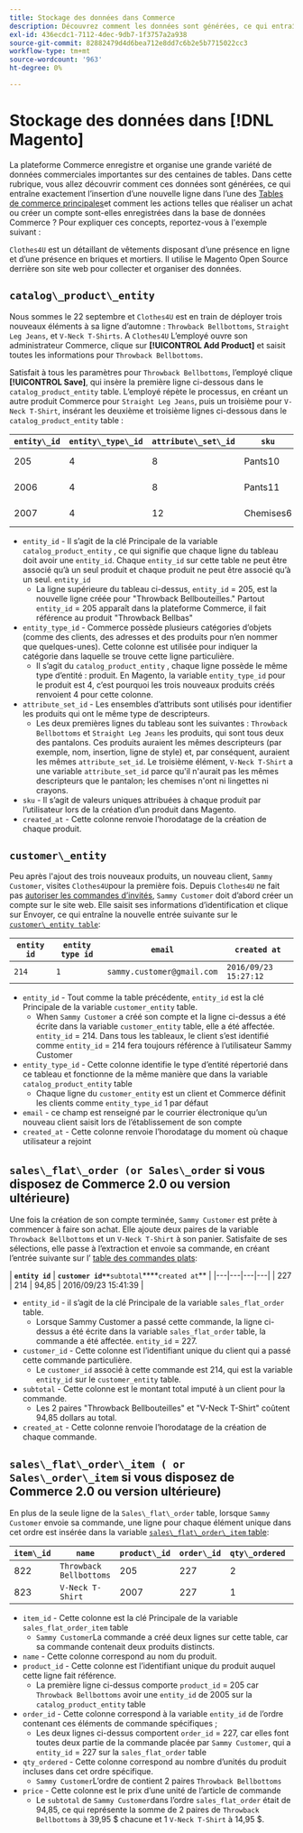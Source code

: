 ```yaml
---
title: Stockage des données dans Commerce
description: Découvrez comment les données sont générées, ce qui entraîne exactement l’insertion d’une nouvelle ligne dans l’un des tableaux de commerce principaux et comment les actions telles que la réalisation d’un achat ou la création d’un compte sont-elles enregistrées dans la base de données Commerce ?
exl-id: 436ecdc1-7112-4dec-9db7-1f3757a2a938
source-git-commit: 82882479d4d6bea712e8dd7c6b2e5b7715022cc3
workflow-type: tm+mt
source-wordcount: '963'
ht-degree: 0%

---
```


# Stockage des données dans [!DNL Magento]

La plateforme Commerce enregistre et organise une grande variété de données commerciales importantes sur des centaines de tables. Dans cette rubrique, vous allez découvrir comment ces données sont générées, ce qui entraîne exactement l’insertion d’une nouvelle ligne dans l’une des [Tables de commerce principales](../data-warehouse-mgr/common-mage-tables.md)et comment les actions telles que réaliser un achat ou créer un compte sont-elles enregistrées dans la base de données Commerce ? Pour expliquer ces concepts, reportez-vous à l&#39;exemple suivant :

`Clothes4U` est un détaillant de vêtements disposant d’une présence en ligne et d’une présence en briques et mortiers. Il utilise le Magento Open Source derrière son site web pour collecter et organiser des données.

## `catalog\_product\_entity`

Nous sommes le 22 septembre et `Clothes4U` est en train de déployer trois nouveaux éléments à sa ligne d’automne : `Throwback Bellbottoms`, `Straight Leg Jeans`, et `V-Neck T-Shirts`. A `Clothes4U` L’employé ouvre son administrateur Commerce, clique sur **[!UICONTROL Add Product]** et saisit toutes les informations pour `Throwback Bellbottoms`.

Satisfait à tous les paramètres pour `Throwback Bellbottoms`, l’employé clique **[!UICONTROL Save]**, qui insère la première ligne ci-dessous dans le `catalog_product_entity` table. L’employé répète le processus, en créant un autre produit Commerce pour `Straight Leg Jeans`, puis un troisième pour `V-Neck T-Shirt`, insérant les deuxième et troisième lignes ci-dessous dans le `catalog_product_entity` table :

| **`entity\_id`** | **`entity\_type\_id`** | **`attribute\_set\_id`** | **`sku`** | **`created\_at`** |
|---|---|---|---|---|
| 205 | 4 | 8 | Pants10 | 2016/09/22 09:15:43 |
| 2006 | 4 | 8 | Pants11 | 2016/09/22 09:18:17 |
| 2007 | 4 | 12 | Chemises6 | 2016/09/22 09:24:02 |

* `entity_id` - Il s’agit de la clé Principale de la variable `catalog_product_entity` , ce qui signifie que chaque ligne du tableau doit avoir une `entity_id`. Chaque `entity_id` sur cette table ne peut être associé qu’à un seul produit et chaque produit ne peut être associé qu’à un seul. `entity_id`
   * La ligne supérieure du tableau ci-dessus, `entity_id` = 205, est la nouvelle ligne créée pour &quot;Throwback Bellbouteilles.&quot; Partout `entity_id` = 205 apparaît dans la plateforme Commerce, il fait référence au produit &quot;Throwback Bellbas&quot;
* `entity_type_id` - Commerce possède plusieurs catégories d’objets (comme des clients, des adresses et des produits pour n’en nommer que quelques-unes). Cette colonne est utilisée pour indiquer la catégorie dans laquelle se trouve cette ligne particulière.
   * Il s’agit du `catalog_product_entity` , chaque ligne possède le même type d’entité : produit. En Magento, la variable `entity_type_id` pour le produit est 4, c’est pourquoi les trois nouveaux produits créés renvoient 4 pour cette colonne.
* `attribute_set_id` - Les ensembles d’attributs sont utilisés pour identifier les produits qui ont le même type de descripteurs.
   * Les deux premières lignes du tableau sont les suivantes : `Throwback Bellbottoms` et `Straight Leg Jeans` les produits, qui sont tous deux des pantalons. Ces produits auraient les mêmes descripteurs (par exemple, nom, insertion, ligne de style) et, par conséquent, auraient les mêmes `attribute_set_id`. Le troisième élément, `V-Neck T-Shirt` a une variable `attribute_set_id` parce qu&#39;il n&#39;aurait pas les mêmes descripteurs que le pantalon; les chemises n&#39;ont ni lingettes ni crayons.
* `sku` - Il s’agit de valeurs uniques attribuées à chaque produit par l’utilisateur lors de la création d’un produit dans Magento.
* `created_at` - Cette colonne renvoie l’horodatage de la création de chaque produit.

## `customer\_entity`

Peu après l&#39;ajout des trois nouveaux produits, un nouveau client, `Sammy Customer`, visites `Clothes4U`pour la première fois. Depuis `Clothes4U` ne fait pas [autoriser les commandes d’invités](https://support.magento.com/hc/en-us/articles/360016729951-Common-Magento-Misconceptions), `Sammy Customer` doit d’abord créer un compte sur le site web. Elle saisit ses informations d’identification et clique sur Envoyer, ce qui entraîne la nouvelle entrée suivante sur le [`customer\_entity table`](../data-warehouse-mgr/cust-ent-table.md):

| **`entity id`** | **`entity type id`** | **`email`** | **`created at`** |
|---|---|---|---|
| `214` | `1` | `sammy.customer@gmail.com` | `2016/09/23 15:27:12` |

* `entity_id` - Tout comme la table précédente, `entity_id` est la clé Principale de la variable `customer_entity` table.
   * When `Sammy Customer` a créé son compte et la ligne ci-dessus a été écrite dans la variable `customer_entity` table, elle a été affectée. `entity_id` = 214. Dans tous les tableaux, le client s’est identifié comme `entity_id` = 214 fera toujours référence à l’utilisateur Sammy Customer
* `entity_type_id` - Cette colonne identifie le type d’entité répertorié dans ce tableau et fonctionne de la même manière que dans la variable `catalog_product_entity` table
   * Chaque ligne du `customer_entity` est un client et Commerce définit les clients comme `entity_type_id` 1 par défaut
* `email` - ce champ est renseigné par le courrier électronique qu’un nouveau client saisit lors de l’établissement de son compte
* `created_at` - Cette colonne renvoie l’horodatage du moment où chaque utilisateur a rejoint

## `sales\_flat\_order (or Sales\_order` si vous disposez de Commerce 2.0 ou version ultérieure)

Une fois la création de son compte terminée, `Sammy Customer` est prête à commencer à faire son achat. Elle ajoute deux paires de la variable `Throwback Bellbottoms` et un `V-Neck T-Shirt` à son panier. Satisfaite de ses sélections, elle passe à l’extraction et envoie sa commande, en créant l’entrée suivante sur l’ [table des commandes plats](../data-warehouse-mgr/sales-flat-order-table.md):

| **`entity id`** | **`customer id**`**`subtotal`****`created at`** |
|---|---|---|---|
| 227 | 214 | 94,85 | 2016/09/23 15:41:39 |

* `entity_id` - il s’agit de la clé Principale de la variable `sales_flat_order` table.
   * Lorsque Sammy Customer a passé cette commande, la ligne ci-dessus a été écrite dans la variable `sales_flat_order` table, la commande a été affectée. `entity_id` = 227.
* `customer_id` - Cette colonne est l’identifiant unique du client qui a passé cette commande particulière.
   * Le `customer_id` associé à cette commande est 214, qui est la variable `entity_id` sur le `customer_entity` table.
* `subtotal` - Cette colonne est le montant total imputé à un client pour la commande.
   * Les 2 paires &quot;Throwback Bellbouteilles&quot; et &quot;V-Neck T-Shirt&quot; coûtent 94,85 dollars au total.
* `created_at` - Cette colonne renvoie l’horodatage de la création de chaque commande.

## `sales\_flat\_order\_item ( or Sales\_order\_item` si vous disposez de Commerce 2.0 ou version ultérieure)

En plus de la seule ligne de la `Sales\_flat\_order` table, lorsque `Sammy Customer` envoie sa commande, une ligne pour chaque élément unique dans cet ordre est insérée dans la variable [`sales\_flat\_order\_item` table](../data-warehouse-mgr/sales-flat-order-item-table.md):

| **`item\_id`** | **`name`** | **`product\_id`** | **`order\_id`** | **`qty\_ordered`** | **`price`** |
|---|---|---|---|---|---|
| 822 | `Throwback Bellbottoms` | 205 | 227 | 2 | 39,95 |
| 823 | `V-Neck T-Shirt` | 2007 | 227 | 1 | 14,95 |

* `item_id` - Cette colonne est la clé Principale de la variable `sales_flat_order_item` table
   * `Sammy Customer`La commande a créé deux lignes sur cette table, car sa commande contenait deux produits distincts.
* `name` - Cette colonne correspond au nom du produit.
* `product_id` - Cette colonne est l’identifiant unique du produit auquel cette ligne fait référence.
   * La première ligne ci-dessus comporte `product_id` = 205 car `Throwback Bellbottoms` avoir une `entity_id` de 2005 sur la `catalog_product_entity` table
* `order_id` - Cette colonne correspond à la variable `entity_id` de l’ordre contenant ces éléments de commande spécifiques ;
   * Les deux lignes ci-dessus comportent `order_id` = 227, car elles font toutes deux partie de la commande placée par `Sammy Customer`, qui a `entity_id` = 227 sur la `sales_flat_order` table
* `qty_ordered` - Cette colonne correspond au nombre d’unités du produit incluses dans cet ordre spécifique.
   * `Sammy Customer`L’ordre de contient 2 paires `Throwback Bellbottoms`
* `price` - Cette colonne est le prix d’une unité de l’article de commande
   * Le `subtotal` de `Sammy Customer`dans l’ordre `sales_flat_order` était de 94,85, ce qui représente la somme de 2 paires de `Throwback Bellbottoms` à 39,95 $ chacune et 1 `V-Neck T-Shirt` à 14,95 $.
